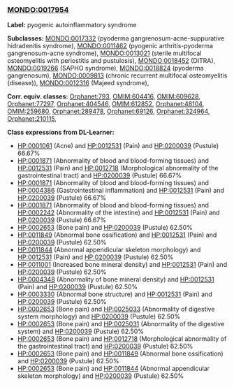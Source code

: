 
### [MONDO:0017954](http://purl.obolibrary.org/obo/MONDO_0017954)
**Label:** pyogenic autoinflammatory syndrome

**Subclasses:** [MONDO:0017332](http://purl.obolibrary.org/obo/MONDO_0017332) (pyoderma gangrenosum-acne-suppurative hidradenitis syndrome), [MONDO:0011462](http://purl.obolibrary.org/obo/MONDO_0011462) (pyogenic arthritis-pyoderma gangrenosum-acne syndrome), [MONDO:0013021](http://purl.obolibrary.org/obo/MONDO_0013021) (sterile multifocal osteomyelitis with periostitis and pustulosis), [MONDO:0018452](http://purl.obolibrary.org/obo/MONDO_0018452) (DITRA), [MONDO:0019266](http://purl.obolibrary.org/obo/MONDO_0019266) (SAPHO syndrome), [MONDO:0018824](http://purl.obolibrary.org/obo/MONDO_0018824) (pyoderma gangrenosum), [MONDO:0009813](http://purl.obolibrary.org/obo/MONDO_0009813) (chronic recurrent multifocal osteomyelitis (disease)), [MONDO:0012316](http://purl.obolibrary.org/obo/MONDO_0012316) (Majeed syndrome), 

**Corr. equiv. classes:** [Orphanet:793](http://www.orpha.net/ORDO/Orphanet_793), [OMIM:604416](http://purl.obolibrary.org/obo/OMIM_604416), [OMIM:609628](http://purl.obolibrary.org/obo/OMIM_609628), [Orphanet:77297](http://www.orpha.net/ORDO/Orphanet_77297), [Orphanet:404546](http://www.orpha.net/ORDO/Orphanet_404546), [OMIM:612852](http://purl.obolibrary.org/obo/OMIM_612852), [Orphanet:48104](http://www.orpha.net/ORDO/Orphanet_48104), [OMIM:259680](http://purl.obolibrary.org/obo/OMIM_259680), [Orphanet:289478](http://www.orpha.net/ORDO/Orphanet_289478), [Orphanet:69126](http://www.orpha.net/ORDO/Orphanet_69126), [Orphanet:324964](http://www.orpha.net/ORDO/Orphanet_324964), [Orphanet:210115](http://www.orpha.net/ORDO/Orphanet_210115), 

**Class expressions from DL-Learner:**

- [HP:0001061](http://purl.obolibrary.org/obo/HP_0001061) (Acne) and [HP:0012531](http://purl.obolibrary.org/obo/HP_0012531) (Pain) and [HP:0200039](http://purl.obolibrary.org/obo/HP_0200039) (Pustule) 66.67%
- [HP:0001871](http://purl.obolibrary.org/obo/HP_0001871) (Abnormality of blood and blood-forming tissues) and [HP:0012531](http://purl.obolibrary.org/obo/HP_0012531) (Pain) and [HP:0012718](http://purl.obolibrary.org/obo/HP_0012718) (Morphological abnormality of the gastrointestinal tract) and [HP:0200039](http://purl.obolibrary.org/obo/HP_0200039) (Pustule) 66.67%
- [HP:0001871](http://purl.obolibrary.org/obo/HP_0001871) (Abnormality of blood and blood-forming tissues) and [HP:0004386](http://purl.obolibrary.org/obo/HP_0004386) (Gastrointestinal inflammation) and [HP:0012531](http://purl.obolibrary.org/obo/HP_0012531) (Pain) and [HP:0200039](http://purl.obolibrary.org/obo/HP_0200039) (Pustule) 66.67%
- [HP:0001871](http://purl.obolibrary.org/obo/HP_0001871) (Abnormality of blood and blood-forming tissues) and [HP:0002242](http://purl.obolibrary.org/obo/HP_0002242) (Abnormality of the intestine) and [HP:0012531](http://purl.obolibrary.org/obo/HP_0012531) (Pain) and [HP:0200039](http://purl.obolibrary.org/obo/HP_0200039) (Pustule) 66.67%
- [HP:0002653](http://purl.obolibrary.org/obo/HP_0002653) (Bone pain) and [HP:0200039](http://purl.obolibrary.org/obo/HP_0200039) (Pustule) 62.50%
- [HP:0011849](http://purl.obolibrary.org/obo/HP_0011849) (Abnormal bone ossification) and [HP:0012531](http://purl.obolibrary.org/obo/HP_0012531) (Pain) and [HP:0200039](http://purl.obolibrary.org/obo/HP_0200039) (Pustule) 62.50%
- [HP:0011844](http://purl.obolibrary.org/obo/HP_0011844) (Abnormal appendicular skeleton morphology) and [HP:0012531](http://purl.obolibrary.org/obo/HP_0012531) (Pain) and [HP:0200039](http://purl.obolibrary.org/obo/HP_0200039) (Pustule) 62.50%
- [HP:0011001](http://purl.obolibrary.org/obo/HP_0011001) (Increased bone mineral density) and [HP:0012531](http://purl.obolibrary.org/obo/HP_0012531) (Pain) and [HP:0200039](http://purl.obolibrary.org/obo/HP_0200039) (Pustule) 62.50%
- [HP:0004348](http://purl.obolibrary.org/obo/HP_0004348) (Abnormality of bone mineral density) and [HP:0012531](http://purl.obolibrary.org/obo/HP_0012531) (Pain) and [HP:0200039](http://purl.obolibrary.org/obo/HP_0200039) (Pustule) 62.50%
- [HP:0003330](http://purl.obolibrary.org/obo/HP_0003330) (Abnormal bone structure) and [HP:0012531](http://purl.obolibrary.org/obo/HP_0012531) (Pain) and [HP:0200039](http://purl.obolibrary.org/obo/HP_0200039) (Pustule) 62.50%
- [HP:0002653](http://purl.obolibrary.org/obo/HP_0002653) (Bone pain) and [HP:0025033](http://purl.obolibrary.org/obo/HP_0025033) (Abnormality of digestive system morphology) and [HP:0200039](http://purl.obolibrary.org/obo/HP_0200039) (Pustule) 62.50%
- [HP:0002653](http://purl.obolibrary.org/obo/HP_0002653) (Bone pain) and [HP:0025031](http://purl.obolibrary.org/obo/HP_0025031) (Abnormality of the digestive system) and [HP:0200039](http://purl.obolibrary.org/obo/HP_0200039) (Pustule) 62.50%
- [HP:0002653](http://purl.obolibrary.org/obo/HP_0002653) (Bone pain) and [HP:0012718](http://purl.obolibrary.org/obo/HP_0012718) (Morphological abnormality of the gastrointestinal tract) and [HP:0200039](http://purl.obolibrary.org/obo/HP_0200039) (Pustule) 62.50%
- [HP:0002653](http://purl.obolibrary.org/obo/HP_0002653) (Bone pain) and [HP:0011849](http://purl.obolibrary.org/obo/HP_0011849) (Abnormal bone ossification) and [HP:0200039](http://purl.obolibrary.org/obo/HP_0200039) (Pustule) 62.50%
- [HP:0002653](http://purl.obolibrary.org/obo/HP_0002653) (Bone pain) and [HP:0011844](http://purl.obolibrary.org/obo/HP_0011844) (Abnormal appendicular skeleton morphology) and [HP:0200039](http://purl.obolibrary.org/obo/HP_0200039) (Pustule) 62.50%


